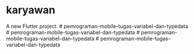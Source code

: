 # karyawan

A new Flutter project.
#   p e m r o g r a m a n - m o b i l e - t u g a s - v a r i a b e l - d a n - t y p e d a t a  
 #   p e m r o g r a m a n - m o b i l e - t u g a s - v a r i a b e l - d a n - t y p e d a t a  
 #   p e m r o g r a m a n - m o b i l e - t u g a s - v a r i a b e l - d a n - t y p e d a t a  
 #   p e m r o g r a m a n - m o b i l e - t u g a s - v a r i a b e l - d a n - t y p e d a t a  
 